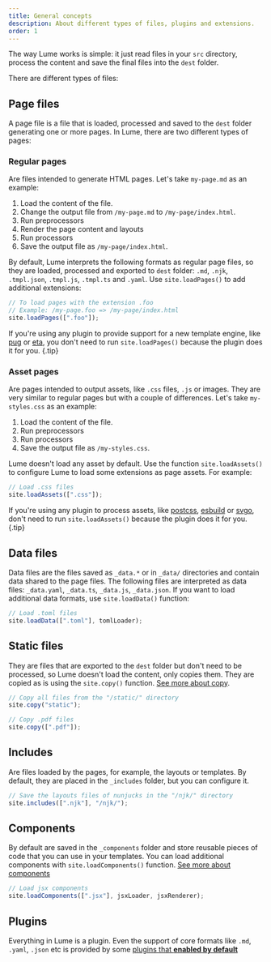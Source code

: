 ```yaml
---
title: General concepts
description: About different types of files, plugins and extensions.
order: 1
---
```


The way Lume works is simple: it just read files in your `src` directory,
process the content and save the final files into the `dest` folder.

There are different types of files:

## Page files

A page file is a file that is loaded, processed and saved to the `dest` folder
generating one or more pages. In Lume, there are two different types of pages:

### Regular pages

Are files intended to generate HTML pages. Let's take `my-page.md` as an
example:

1. Load the content of the file.
2. Change the output file from `/my-page.md` to `/my-page/index.html`.
3. Run preprocessors
4. Render the page content and layouts
5. Run processors
6. Save the output file as `/my-page/index.html`.

By default, Lume interprets the following formats as regular page files, so they
are loaded, processed and exported to `dest` folder: `.md`, `.njk`,
`.tmpl.json`, `.tmpl.js`, `.tmpl.ts` and `.yaml`. Use `site.loadPages()` to add
additional extensions:

```ts
// To load pages with the extension .foo
// Example: /my-page.foo => /my-page/index.html
site.loadPages([".foo"]);
```

If you're using any plugin to provide support for a new template engine, like
[pug](../../plugins/pug.md) or [eta](../../plugins/eta.md), you don't need to
run `site.loadPages()` because the plugin does it for you. {.tip}

### Asset pages

Are pages intended to output assets, like `.css` files, `.js` or images. They
are very similar to regular pages but with a couple of differences. Let's take
`my-styles.css` as an example:

1. Load the content of the file.
2. Run preprocessors
3. Run processors
4. Save the output file as `/my-styles.css`.

Lume doesn't load any asset by default. Use the function `site.loadAssets()` to
configure Lume to load some extensions as page assets. For example:

```ts
// Load .css files
site.loadAssets([".css"]);
```

If you're using any plugin to process assets, like
[postcss](../../plugins/postcss.md), [esbuild](../../plugins/esbuild.md) or
[svgo](../../plugins/svgo.md), don't need to run `site.loadAssets()` because the
plugin does it for you. {.tip}

## Data files

Data files are the files saved as `_data.*` or in `_data/` directories and
contain data shared to the page files. The following files are interpreted as
data files: `_data.yaml`, `_data.ts`, `_data.js`, `_data.json`. If you want to
load additional data formats, use `site.loadData()` function:

```ts
// Load .toml files
site.loadData([".toml"], tomlLoader);
```

## Static files

They are files that are exported to the `dest` folder but don't need to be
processed, so Lume doesn't load the content, only copies them. They are copied
as is using the `site.copy()` function.
[See more about copy](../configuration/copy-static-files.md).

```ts
// Copy all files from the "/static/" directory
site.copy("static");

// Copy .pdf files
site.copy([".pdf"]);
```

## Includes

Are files loaded by the pages, for example, the layouts or templates. By
default, they are placed in the `_includes` folder, but you can configure it.

```ts
// Save the layouts files of nunjucks in the "/njk/" directory
site.includes([".njk"], "/njk/");
```

## Components

By default are saved in the `_components` folder and store reusable pieces of
code that you can use in your templates. You can load additional components with
`site.loadComponents()` function. [See more about components](./components.md)

```ts
// Load jsx components
site.loadComponents([".jsx"], jsxLoader, jsxRenderer);
```

## Plugins

Everything in Lume is a plugin. Even the support of core formats like `.md`,
`.yaml`, `.json` etc is provided by some
[plugins that **enabled by default**](../../../plugins/index.yml?status=enabled)

